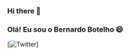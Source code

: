 ### Hi there 👋

### Olá! Eu sou o Bernardo Botelho 😄 
[![Twitter](https://img.shields.io/badge/Twitter-1DA1F2?style=for-the-badge&logo=twitter&logoColor=white)]
